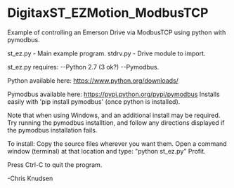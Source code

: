 # DigitaxST_EZMotion_ModbusTCP
Example of controlling an Emerson Drive via ModbusTCP using python with pymodbus.

st_ez.py - Main example program.
stdrv.py - Drive module to import.

st_ez.py requires:
--Python 2.7 (3 ok?)
--Pymodbus.

Python available here:
https://www.python.org/downloads/

Pymodbus available here:
https://pypi.python.org/pypi/pymodbus
Installs easily with 'pip install pymodbus' (once python is installed).

Note that when using Windows, and an additional install may be required.  Try running the pymodbus installtion, and follow any directions displayed if the pymodbus installation fails.

To install:
 Copy the source files wherever you want them.
 Open a command window (terminal) at that location and type: "python st_ez.py"
 Profit.
 
 Press Ctrl-C to quit the program.

-Chris Knudsen
